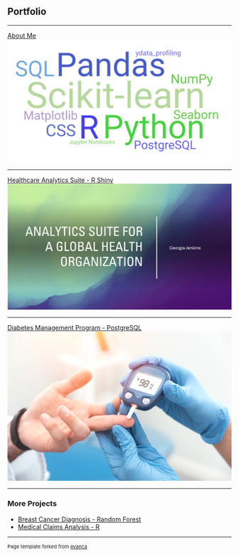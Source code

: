 ## Portfolio

---
[About Me](/about_me)
<img src="images/about_me.jpg?raw=true"/>

---
[Healthcare Analytics Suite - R Shiny](/pdf/analytics_suite.pdf)
<img src="images/analytics_suite.jpg?raw=true"/>

---
[Diabetes Management Program - PostgreSQL](diabetes_mgmt_program_report)
<img src="images/diabetes_stock.jpg?raw=true"/>

---

### More Projects

- [Breast Cancer Diagnosis - Random Forest](https://github.com/geojenk/BreastCancerMachineLearning/)
- [Medical Claims Analysis - R](https://github.com/geojenk/ClaimsDataAnalysis/tree/main/)





---
<p style="font-size:11px">Page template forked from <a href="https://github.com/evanca/quick-portfolio">evanca</a></p>
<!-- Remove above link if you don't want to attibute -->
